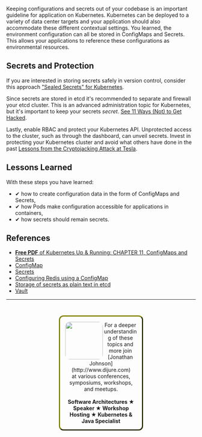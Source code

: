 Keeping configurations and secrets out of your codebase is an important guideline for application on Kubernetes. Kubernetes can be deployed to a variety of data center targets and your application should also accommodate these different contextual settings. You learned, the environment configuration can all be stored in ConfigMaps and Secrets. This allows your applications to reference these configurations as environmental resources.

## Secrets and Protection ##

If you are interested in storing secrets safely in version control, consider this approach ["Sealed Secrets" for Kubernetes](https://github.com/bitnami-labs/sealed-secrets).

Since secrets are stored in etcd it's recommended to separate and firewall your etcd cluster. This is an advanced administration topic for Kubernetes, but it's important to keep your secrets _secret_. [See 11 Ways (Not) to Get Hacked](https://kubernetes.io/blog/2018/07/18/11-ways-not-to-get-hacked/#4-separate-and-firewall-your-etcd-cluster).

Lastly, enable RBAC and protect your Kubernetes API. Unprotected access to the cluster, such as through the dashboard, can unveil secrets. Invest in protecting your Kubernetes cluster and avoid what others have done in the past [Lessons from the Cryptojacking Attack at Tesla](https://redlock.io/blog/cryptojacking-tesla).

## Lessons Learned ##

With these steps you have learned:

- &#x2714; how to create configuration data in the form of ConfigMaps and Secrets,
- &#x2714; how Pods make configuration accessible for applications in containers,
- &#x2714; how secrets should remain secrets.

## References ##

- [__Free PDF__ of Kubernetes Up & Running: CHAPTER 11, ConfigMaps and Secrets](https://aaronmsft.com/static/180300/Kubernetes_Up_and_Running.pdf)
- [ConfigMap](https://kubernetes.io/docs/tasks/configure-pod-container/configure-pod-configmap/)
- [Secrets](https://kubernetes.io/docs/concepts/configuration/secret/)
- [Configuring Redis using a ConfigMap](https://kubernetes.io/docs/tutorials/configuration/configure-redis-using-configmap/)
- [Storage of secrets as plain text in etcd](https://github.com/bitnami-labs/sealed-secrets)
- [Vault](https://www.vaultproject.io/)

------
<p style="text-align: center; padding: 1em; margin: 3em; margin-left: 10em; margin-right: 10em; border-; 1px; border-color: olive;  border-radius: 12px; border-style:outset">
<img align="left" src="./assets/jonathan-johnson.jpg" width="100" style="border-radius: 12px">
For a deeper understanding of these topics and more join <br>[Jonathan Johnson](http://www.dijure.com)<br> at various conferences, symposiums, workshops, and meetups.
<br><br>
<b>Software Architectures ★ Speaker ★ Workshop Hosting ★ Kubernetes & Java Specialist</b>
</p>

